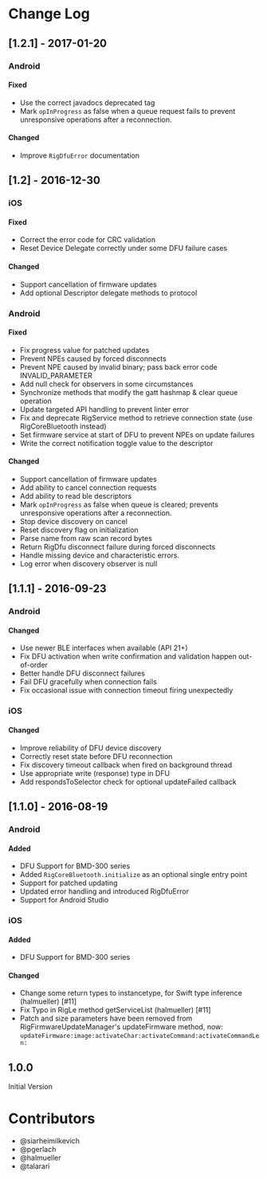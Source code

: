 # Change Log

## [1.2.1] - 2017-01-20

### Android

#### Fixed

- Use the correct javadocs deprecated tag
- Mark `opInProgress` as false when a queue request fails to prevent unresponsive operations after a reconnection.

#### Changed

- Improve `RigDfuError` documentation


## [1.2] - 2016-12-30

### iOS

#### Fixed

- Correct the error code for CRC validation
- Reset Device Delegate correctly under some DFU failure cases

#### Changed

- Support cancellation of firmware updates
- Add optional Descriptor delegate methods to protocol

### Android

#### Fixed

- Fix progress value for patched updates
- Prevent NPEs caused by forced disconnects
- Prevent NPE caused by invalid binary; pass back error code INVALID_PARAMETER
- Add null check for observers in some circumstances
- Synchronize methods that modify the gatt hashmap & clear queue operation
- Update targeted API handling to prevent linter error
- Fix and deprecate RigService method to retrieve connection state (use RigCoreBluetooth instead)
- Set firmware service at start of DFU to prevent NPEs on update failures
- Write the correct notification toggle value to the descriptor

#### Changed

- Support cancellation of firmware updates
- Add ability to cancel connection requests
- Add ability to read ble descriptors
- Mark `opInProgress` as false when queue is cleared; prevents unresponsive operations after a reconnection.
- Stop device discovery on cancel
- Reset discovery flag on initialization
- Parse name from raw scan record bytes
- Return RigDfu disconnect failure during forced disconnects
- Handle missing device and characteristic errors.
- Log error when discovery observer is null


## [1.1.1] - 2016-09-23

### Android

#### Changed
- Use newer BLE interfaces when available (API 21+)
- Fix DFU activation when write confirmation and validation happen out-of-order
- Better handle DFU disconnect failures
- Fail DFU gracefully when connection fails
- Fix occasional issue with connection timeout firing unexpectedly

### iOS

#### Changed
- Improve reliability of DFU device discovery
- Correctly reset state before DFU reconnection
- Fix discovery timeout callback when fired on background thread
- Use appropriate write (response) type in DFU
- Add respondsToSelector check for optional updateFailed callback

## [1.1.0] - 2016-08-19

### Android

#### Added
- DFU Support for BMD-300 series
- Added `RigCoreBluetooth.initialize` as an optional single entry point
- Support for patched updating
- Updated error handling and introduced RigDfuError
- Support for Android Studio

### iOS

#### Added
- DFU Support for BMD-300 series

#### Changed
- Change some return types to instancetype, for Swift type inference (halmueller) [#11]
- Fix Typo in RigLe method getServiceList (halmueller) [#11]
- Patch and size parameters have been removed from RigFirmwareUpdateManager's updateFirmware method, now: `updateFirmware:image:activateChar:activateCommand:activateCommandLen:`

## 1.0.0

Initial Version

# Contributors

- @siarheimilkevich
- @pgerlach
- @halmueller
- @talarari
